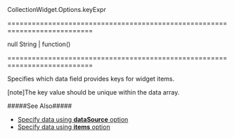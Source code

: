 <!--id-->CollectionWidget.Options.keyExpr<!--/id-->
===========================================================================
<!--default-->null<!--/default-->
<!--type-->String | function()<!--/type-->
===========================================================================

<!--shortDescription-->
Specifies which data field provides keys for widget items.
<!--/shortDescription-->

<!--fullDescription-->
[note]The key value should be unique within the data array.

#####See Also#####
- [Specify data using **dataSource** option]({basewidgetpath}/Configuration/#dataSource)
- [Specify data using **items** option]({basewidgetpath}/Configuration/#items)
<!--/fullDescription-->